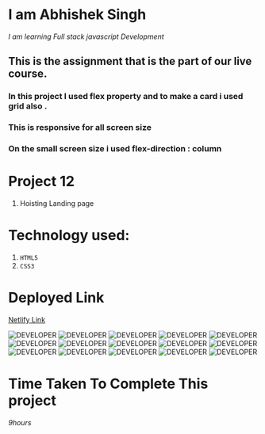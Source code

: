 # I am Abhishek Singh
_I am learning Full stack javascript Development_

## This is the assignment that is the part of our live course.
### In this project  I used flex property and to make a card  i used grid also .
### This is responsive for all screen size

### On the small screen size i used flex-direction : column 





# Project 12
1. Hoisting Landing page 

# Technology used:
1. ```HTML5```
1. ```CSS3```

# Deployed Link
[Netlify Link](https://hoisting-landing-page.netlify.app/)

![DEVELOPER](img/h.png)
![DEVELOPER](img/h2.png)
![DEVELOPER](img/h3.png)
![DEVELOPER](img/h4.png)
![DEVELOPER](img/h5.png)
![DEVELOPER](img/h6.png)
![DEVELOPER](img/h7.png)
![DEVELOPER](img/h8.png)
![DEVELOPER](img/h9.png)
![DEVELOPER](img/h10.png)
![DEVELOPER](img/h11.png)
![DEVELOPER](img/h12.png)
![DEVELOPER](img/h13.png)
![DEVELOPER](img/h14.png)
![DEVELOPER](img/h15.png)


# Time Taken To Complete This project

_9hours_ 